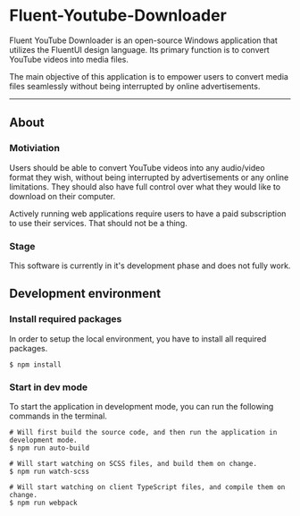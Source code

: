 # Fluent-Youtube-Downloader

Fluent YouTube Downloader is an open-source Windows application that utilizes the FluentUI design language. Its primary function is to convert YouTube videos into media files.

The main objective of this application is to empower users to convert media files seamlessly without being interrupted by online advertisements.

- - -

## About

### Motiviation

Users should be able to convert YouTube videos into any audio/video format they wish, without being interrupted by advertisements or any online limitations. They should also have full control over what they would like to download on their computer.

Actively running web applications require users to have a paid subscription to use their services. That should not be a thing.

### Stage

This software is currently in it's development phase and does not fully work.

## Development environment

### Install required packages

In order to setup the local environment, you have to install all required packages.

```
$ npm install
```

### Start in dev mode

To start the application in development mode, you can run the following commands in the terminal.

```
# Will first build the source code, and then run the application in development mode.
$ npm run auto-build
```

```
# Will start watching on SCSS files, and build them on change.
$ npm run watch-scss
```

```
# Will start watching on client TypeScript files, and compile them on change.
$ npm run webpack
```